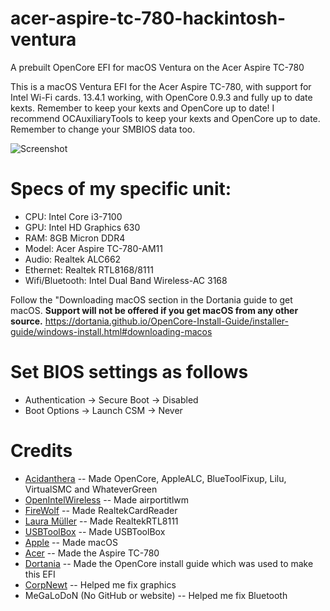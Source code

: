 # acer-aspire-tc-780-hackintosh-ventura
 A prebuilt OpenCore EFI for macOS Ventura on the Acer Aspire TC-780

This is a macOS Ventura EFI for the Acer Aspire TC-780, with support for Intel Wi-Fi cards. 13.4.1 working, with OpenCore 0.9.3 and fully up to date kexts. Remember to keep your kexts and OpenCore up to date! I recommend OCAuxiliaryTools to keep your kexts and OpenCore up to date. Remember to change your SMBIOS data too.

![Screenshot](https://github.com/Lost-Entrepreneur439/acer-aspire-tc-780-hackintosh-ventura/blob/main/psrklly684wa1.png)

# Specs of my specific unit:

* CPU: Intel Core i3-7100
* GPU: Intel HD Graphics 630
* RAM: 8GB Micron DDR4
* Model: Acer Aspire TC-780-AM11
* Audio: Realtek ALC662
* Ethernet: Realtek RTL8168/8111
* Wifi/Bluetooth: Intel Dual Band Wireless-AC 3168

Follow the "Downloading macOS section in the Dortania guide to get macOS. **Support will not be offered if you get macOS from any other source.** https://dortania.github.io/OpenCore-Install-Guide/installer-guide/windows-install.html#downloading-macos

# Set BIOS settings as follows

* Authentication -> Secure Boot -> Disabled
* Boot Options -> Launch CSM -> Never

# Credits

* [Acidanthera](https://github.com/acidanthera) -- Made OpenCore, AppleALC, BlueToolFixup, Lilu, VirtualSMC and WhateverGreen
* [OpenIntelWireless](https://github.com/OpenIntelWireless) -- Made airportitlwm
* [FireWolf](https://github.com/0xFireWolf) -- Made RealtekCardReader
* [Laura Müller](https://github.com/Mieze) -- Made RealtekRTL8111 
* [USBToolBox](https://github.com/USBToolBox) -- Made USBToolBox
* [Apple](https://www.apple.com/ca/) -- Made macOS
* [Acer](https://www.acer.com/us-en) -- Made the Aspire TC-780
* [Dortania](https://github.com/dortania) -- Made the OpenCore install guide which was used to make this EFI
* [CorpNewt](https://github.com/corpnewt) -- Helped me fix graphics
* MeGaLoDoN (No GitHub or website) -- Helped me fix Bluetooth
